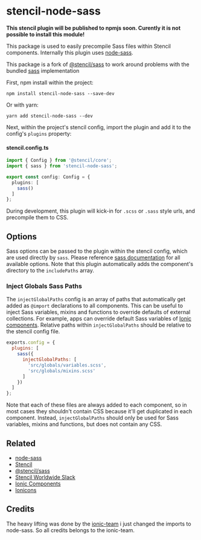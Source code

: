 # stencil-node-sass

**This stencil plugin will be published to npmjs soon. Curently it is not possible to install this module!**

This package is used to easily precompile Sass files within Stencil components. Internally this plugin uses [node-sass](https://www.npmjs.com/package/node-sass).

This package is a fork of [@stencil/sass](https://github.com/ionic-team/stencil-sass) to work around problems with the bundled [sass](https://www.npmjs.com/package/sass) implementation

First, npm install within the project:

```
npm install stencil-node-sass --save-dev
```

Or with yarn:
```
yarn add stencil-node-sass --dev
```

Next, within the project's stencil config, import the plugin and add it to the config's `plugins` property:

#### stencil.config.ts
```ts
import { Config } from '@stencil/core';
import { sass } from 'stencil-node-sass';

export const config: Config = {
  plugins: [
    sass()
  ]
};
```

During development, this plugin will kick-in for `.scss` or `.sass` style urls, and precompile them to CSS.


## Options

Sass options can be passed to the plugin within the stencil config, which are used directly by `sass`. Please reference [sass documentation](https://www.npmjs.com/package/sass) for all available options. Note that this plugin automatically adds the component's directory to the `includePaths` array.


### Inject Globals Sass Paths

The `injectGlobalPaths` config is an array of paths that automatically get added as `@import` declarations to all components. This can be useful to inject Sass variables, mixins and functions to override defaults of external collections. For example, apps can override default Sass variables of [Ionic components](https://www.npmjs.com/package/@ionic/core). Relative paths within `injectGlobalPaths` should be relative to the stencil config file.

```js
exports.config = {
  plugins: [
    sass({
      injectGlobalPaths: [
        'src/globals/variables.scss',
        'src/globals/mixins.scss'
      ]
    })
  ]
};
```

Note that each of these files are always added to each component, so in most cases they shouldn't contain CSS because it'll get duplicated in each component. Instead, `injectGlobalPaths` should only be used for Sass variables, mixins and functions, but does not contain any CSS.


## Related

* [node-sass](https://www.npmjs.com/package/node-sass)
* [Stencil](https://stenciljs.com/)
* [@stencil/sass](https://www.npmjs.com/package/@stencil/sass)
* [Stencil Worldwide Slack](https://stencil-worldwide.slack.com)
* [Ionic Components](https://www.npmjs.com/package/@ionic/core)
* [Ionicons](http://ionicons.com/)

## Credits

The heavy lifting was done by the [ionic-team](https://github.com/ionic-team) i just changed the imports to node-sass.
So all credits belongs to the ionic-team.